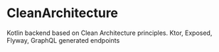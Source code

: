 # CleanArchitecture
Kotlin backend based on Clean Architecture principles.
Ktor, Exposed, Flyway, GraphQL generated endpoints
